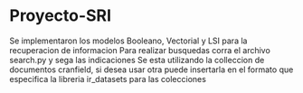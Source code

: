# Proyecto-SRI

Se implementaron los modelos Booleano, Vectorial y LSI para la recuperacion de informacion
Para realizar busquedas corra el archivo search.py y sega las indicaciones
Se esta utilizando la colleccion de documentos cranfield, si desea usar otra puede insertarla en el formato que especifica 
la libreria ir_datasets para las colecciones 
